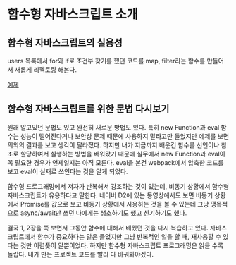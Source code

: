 # 함수형 자바스크립트 소개

## 함수형 자바스크립트의 실용성

users 목록에서 for와 if로 조건부 찾기를 했던 코드를 map, filter라는 함수를 만들어서 새롭게 리펙토링 해본다.

[예제](introduce_fp_filter_map.html)

## 함수형 자바스크립트를 위한 문법 다시보기

원래 알고있던 문법도 있고 완전히 새로운 방법도 있다. 특히 new Function과 eval 함수는 성능이 떨어진다거나 보안상 문제 때문에 사용하지 말라고만 들었지만 예제를 보면 의외의 결과를 보고 생각이 달라졌다.
하지만 내가 지금까지 배운건 함수를 선언이나 참조로 할당하여서 실행하는 방법을 배워왔기 때문에 실무에서 new Function과 eval이 꼭 필요한 경우가 언제일지는 아직 모른다. eval을 본건 webpack에서 압축한 코드를 보고 eval이 실재로 쓰인다는 것을 알게 되었다.

함수형 프로그래밍에서 저자가 반복해서 강조하는 것이 있는데, 비동기 상황에서 함수형 자바스크립트가 유용하다고 말한다. 네이버 D2에 있는 동영상에서도 보면 비동기 상황에서 Promise를 값으로 보고 비동기 상황에서 사용하는 것을 볼 수 있는데 그냥 맹목적으로 async/await만 쓰던 나에게는 생소하기도 했고 신기하기도 했다.

결국 1, 2장을 쭉 보면서 그동안 함수에 대해서 배웠던 것을 다시 복습하고 있다. 자바스크립트에서 함수가 중요하다는 말은 들었지만 그냥 반복적인 일을 할 때, 재사용할 수 있다는 것만 어렴풋이 알뿐이었다. 하지만 함수형 자바스크립트 프로그래밍은 읽을 수록 놀랍다. 내가 만든 프로젝트 코드를 빨리 다 바꿔봐야겠다.
